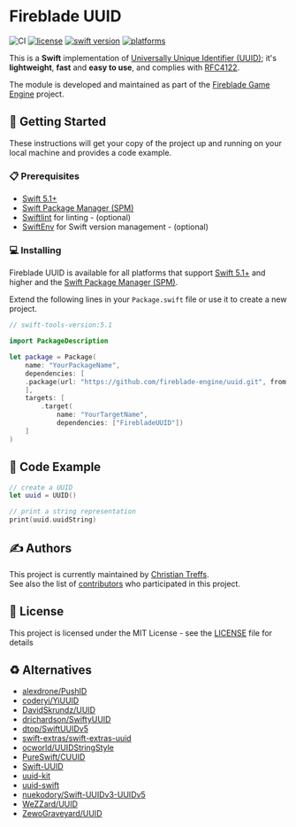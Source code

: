 # Fireblade UUID

![CI](https://github.com/fireblade-engine/uuid/workflows/CI/badge.svg)
[![license](https://img.shields.io/badge/license-MIT-brightgreen.svg)](LICENSE)
[![swift version](https://img.shields.io/badge/swift-5.1+-brightgreen.svg)](#)
[![platforms](https://img.shields.io/badge/platforms-%20macOS%20|%20iOS%20|%20tvOS%20|%20watchOS%20|%20linux%20-brightgreen.svg)](#)

This is a **Swift** implementation of [Universally Unique Identifier (UUID)](https://en.wikipedia.org/wiki/Universally_unique_identifier); it's **lightweight**, **fast** and **easy to use**, and complies with [RFC4122](https://tools.ietf.org/html/rfc4122).

The module is developed and maintained as part of the [Fireblade Game Engine](https://github.com/fireblade-engine) project.


## 🚀 Getting Started

These instructions will get your copy of the project up and running on your local machine and provides a code example.

### 📋 Prerequisites

* [Swift 5.1+](https://swift.org/)
* [Swift Package Manager (SPM)](https://github.com/apple/swift-package-manager)
* [Swiftlint](https://github.com/realm/SwiftLint) for linting - (optional)
* [SwiftEnv](https://swiftenv.fuller.li/) for Swift version management - (optional)

### 💻 Installing

Fireblade UUID is available for all platforms that support [Swift 5.1+](https://swift.org/) and higher and the [Swift Package Manager (SPM)](https://github.com/apple/swift-package-manager).

Extend the following lines in your `Package.swift` file or use it to create a new project.

```swift
// swift-tools-version:5.1

import PackageDescription

let package = Package(
    name: "YourPackageName",
    dependencies: [
    .package(url: "https://github.com/fireblade-engine/uuid.git", from: "1.0.0")
    ],
    targets: [
        .target(
            name: "YourTargetName",
            dependencies: ["FirebladeUUID"])
    ]
)

```

## 📝 Code Example

```swift
// create a UUID
let uuid = UUID()

// print a string representation
print(uuid.uuidString)

```

## ✍️ Authors

This project is currently maintained by [Christian Treffs](https://github.com/ctreffs).   
See also the list of [contributors](https://github.com/fireblade-engine/uuid/contributors) who participated in this project.

## 🔏 License

This project is licensed under the MIT License - see the [LICENSE](LICENSE) file for details


## ♻ Alternatives

- [alexdrone/PushID](https://github.com/alexdrone/PushID)
- [coderyi/YiUUID](https://github.com/coderyi/YiUUID)
- [DavidSkrundz/UUID](https://github.com/DavidSkrundz/UUID)
- [drichardson/SwiftyUUID](https://github.com/drichardson/SwiftyUUID)
- [dtop/SwiftUUIDv5](https://github.com/dtop/SwiftUUIDv5)
- [swift-extras/swift-extras-uuid](https://github.com/swift-extras/swift-extras-uuid)
- [ocworld/UUIDStringStyle](https://github.com/ocworld/UUIDStringStyle)
- [PureSwift/CUUID](https://github.com/PureSwift/CUUID)
- [Swift-UUID](https://github.com/x43x61x69/Swift-UUID)
- [uuid-kit](https://github.com/baarde/uuid-kit)
- [uuid-swift](https://github.com/jrikhof/short-uuid-swift)
- [nuekodory/Swift-UUIDv3-UUIDv5](https://github.com/nuekodory/Swift-UUIDv3-UUIDv5)
- [WeZZard/UUID](https://github.com/WeZZard/UUID)
- [ZewoGraveyard/UUID](https://github.com/ZewoGraveyard/UUID)
